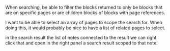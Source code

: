 When searching, be able to filter the blocks returned to only be blocks that are on specific pages or are children blocks of blocks with page references.

I want to be able to select an array of pages to scope the search for. When doing this, it would probably be nice to have a list of related pages to select.

in the search result the list of notes connected to the result we can right click that and open in the right panel a search result scoped to that note.
